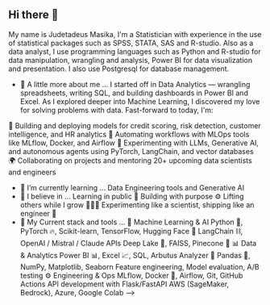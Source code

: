 ## Hi there 👋
My name is Judetadeus Masika, I'm a Statistician with experience in the use of statistical packages such as SPSS, STATA, SAS and R-studio. Also as a data analyst, I use programming languages such as Python and R-studio for data manipulation, wrangling and analysis, Power BI for data visualization and presentation. I also use Postgresql for database management. 

- 🔭 A little more about me ...
I started off in Data Analytics — wrangling spreadsheets, writing SQL, and building dashboards in Power BI and Excel. As I explored deeper into Machine Learning, I discovered my love for solving problems with data. Fast-forward to today, I'm:

🧠 Building and deploying models for credit scoring, risk detection, customer intelligence, and HR analytics
🔁 Automating workflows with MLOps tools like MLflow, Docker, and Airflow
🤖 Experimenting with LLMs, Generative AI, and autonomous agents using PyTorch, LangChain, and vector databases
🌍 Collaborating on projects and mentoring 20+ upcoming data scientists and engineers
- 🌱 I’m currently learning ...
Data Engineering tools and Generative AI
- 👯 I believe in ...
Learning in public 📣
Building with purpose ⚙️
Lifting others while I grow 🧑🏾‍🏫
Experimenting like a scientist, shipping like an engineer 🚀
- 💬 My Current stack and tools ...
🧠 Machine Learning & AI
Python 🐍, PyTorch 🔥, Scikit-learn, TensorFlow, Hugging Face 🤗
LangChain ⛓️, OpenAI / Mistral / Claude APIs
Deep Lake 🏬, FAISS, Pinecone 🔎
📊 Data & Analytics
Power BI 📊, Excel 📈, SQL, Arbutus Analyzer 🧮
Pandas 🐼, NumPy, Matplotlib, Seaborn
Feature engineering, Model evaluation, A/B testing
⚙️ Engineering & Ops
MLflow, Docker 🐳, Airflow, Git, GitHub Actions
API development with Flask/FastAPI
AWS (SageMaker, Bedrock), Azure, Google Colab
-->
